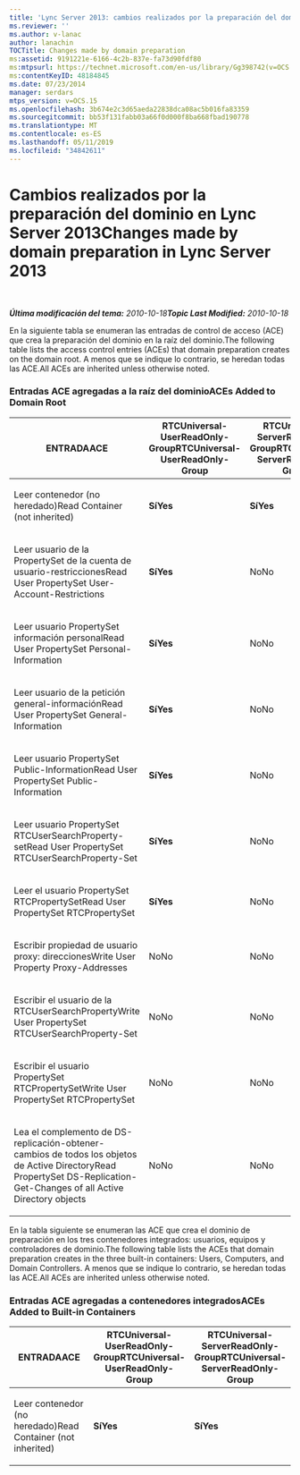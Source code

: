 ```yaml
---
title: 'Lync Server 2013: cambios realizados por la preparación del dominio'
ms.reviewer: ''
ms.author: v-lanac
author: lanachin
TOCTitle: Changes made by domain preparation
ms:assetid: 9191221e-6166-4c2b-837e-fa73d90fdf80
ms:mtpsurl: https://technet.microsoft.com/en-us/library/Gg398742(v=OCS.15)
ms:contentKeyID: 48184845
ms.date: 07/23/2014
manager: serdars
mtps_version: v=OCS.15
ms.openlocfilehash: 3b674e2c3d65aeda22838dca08ac5b016fa83359
ms.sourcegitcommit: bb53f131fabb03a66f0d000f8ba668fbad190778
ms.translationtype: MT
ms.contentlocale: es-ES
ms.lasthandoff: 05/11/2019
ms.locfileid: "34842611"
---
```

<div data-xmlns="http://www.w3.org/1999/xhtml">

<div class="topic" data-xmlns="http://www.w3.org/1999/xhtml" data-msxsl="urn:schemas-microsoft-com:xslt" data-cs="http://msdn.microsoft.com/en-us/">

<div data-asp="http://msdn2.microsoft.com/asp">

# <a name="changes-made-by-domain-preparation-in-lync-server-2013"></a><span data-ttu-id="50419-102">Cambios realizados por la preparación del dominio en Lync Server 2013</span><span class="sxs-lookup"><span data-stu-id="50419-102">Changes made by domain preparation in Lync Server 2013</span></span>

</div>

<div id="mainSection">

<div id="mainBody">

<span> </span>

<span data-ttu-id="50419-103">_**Última modificación del tema:** 2010-10-18_</span><span class="sxs-lookup"><span data-stu-id="50419-103">_**Topic Last Modified:** 2010-10-18_</span></span>

<span data-ttu-id="50419-104">En la siguiente tabla se enumeran las entradas de control de acceso (ACE) que crea la preparación del dominio en la raíz del dominio.</span><span class="sxs-lookup"><span data-stu-id="50419-104">The following table lists the access control entries (ACEs) that domain preparation creates on the domain root.</span></span> <span data-ttu-id="50419-105">A menos que se indique lo contrario, se heredan todas las ACE.</span><span class="sxs-lookup"><span data-stu-id="50419-105">All ACEs are inherited unless otherwise noted.</span></span>

<div id="sectionSection0" class="section">

### <a name="aces-added-to-domain-root"></a><span data-ttu-id="50419-106">Entradas ACE agregadas a la raíz del dominio</span><span class="sxs-lookup"><span data-stu-id="50419-106">ACEs Added to Domain Root</span></span>

<table style="width:100%;">
<colgroup>
<col style="width: 16%" />
<col style="width: 16%" />
<col style="width: 16%" />
<col style="width: 16%" />
<col style="width: 16%" />
<col style="width: 16%" />
</colgroup>
<thead>
<tr class="header">
<th><span data-ttu-id="50419-107">ENTRADA</span><span class="sxs-lookup"><span data-stu-id="50419-107">ACE</span></span></th>
<th><span data-ttu-id="50419-108">RTCUniversal-UserReadOnly-Group</span><span class="sxs-lookup"><span data-stu-id="50419-108">RTCUniversal-UserReadOnly-Group</span></span></th>
<th><span data-ttu-id="50419-109">RTCUniversal-ServerReadOnly-Group</span><span class="sxs-lookup"><span data-stu-id="50419-109">RTCUniversal-ServerReadOnly-Group</span></span></th>
<th><span data-ttu-id="50419-110">RTCUniversal-UserAdmins</span><span class="sxs-lookup"><span data-stu-id="50419-110">RTCUniversal-UserAdmins</span></span></th>
<th><span data-ttu-id="50419-111">RTCHSUniversal-servicios</span><span class="sxs-lookup"><span data-stu-id="50419-111">RTCHSUniversal-Services</span></span></th>
<th><span data-ttu-id="50419-112">Autenticados: usuarios</span><span class="sxs-lookup"><span data-stu-id="50419-112">Authenticated-Users</span></span></th>
</tr>
</thead>
<tbody>
<tr class="odd">
<td><p><span data-ttu-id="50419-113">Leer contenedor (no heredado)</span><span class="sxs-lookup"><span data-stu-id="50419-113">Read Container (not inherited)</span></span></p></td>
<td><p><span data-ttu-id="50419-114"><strong>Sí</strong></span><span class="sxs-lookup"><span data-stu-id="50419-114"><strong>Yes</strong></span></span></p></td>
<td><p><span data-ttu-id="50419-115"><strong>Sí</strong></span><span class="sxs-lookup"><span data-stu-id="50419-115"><strong>Yes</strong></span></span></p></td>
<td><p><span data-ttu-id="50419-116">No</span><span class="sxs-lookup"><span data-stu-id="50419-116">No</span></span></p></td>
<td><p><span data-ttu-id="50419-117">No</span><span class="sxs-lookup"><span data-stu-id="50419-117">No</span></span></p></td>
<td><p><span data-ttu-id="50419-118">No</span><span class="sxs-lookup"><span data-stu-id="50419-118">No</span></span></p></td>
</tr>
<tr class="even">
<td><p><span data-ttu-id="50419-119">Leer usuario de la PropertySet de la cuenta de usuario-restricciones</span><span class="sxs-lookup"><span data-stu-id="50419-119">Read User PropertySet User-Account-Restrictions</span></span></p></td>
<td><p><span data-ttu-id="50419-120"><strong>Sí</strong></span><span class="sxs-lookup"><span data-stu-id="50419-120"><strong>Yes</strong></span></span></p></td>
<td><p><span data-ttu-id="50419-121">No</span><span class="sxs-lookup"><span data-stu-id="50419-121">No</span></span></p></td>
<td><p><span data-ttu-id="50419-122">No</span><span class="sxs-lookup"><span data-stu-id="50419-122">No</span></span></p></td>
<td><p><span data-ttu-id="50419-123">No</span><span class="sxs-lookup"><span data-stu-id="50419-123">No</span></span></p></td>
<td><p><span data-ttu-id="50419-124">No</span><span class="sxs-lookup"><span data-stu-id="50419-124">No</span></span></p></td>
</tr>
<tr class="odd">
<td><p><span data-ttu-id="50419-125">Leer usuario PropertySet información personal</span><span class="sxs-lookup"><span data-stu-id="50419-125">Read User PropertySet Personal-Information</span></span></p></td>
<td><p><span data-ttu-id="50419-126"><strong>Sí</strong></span><span class="sxs-lookup"><span data-stu-id="50419-126"><strong>Yes</strong></span></span></p></td>
<td><p><span data-ttu-id="50419-127">No</span><span class="sxs-lookup"><span data-stu-id="50419-127">No</span></span></p></td>
<td><p><span data-ttu-id="50419-128">No</span><span class="sxs-lookup"><span data-stu-id="50419-128">No</span></span></p></td>
<td><p><span data-ttu-id="50419-129">No</span><span class="sxs-lookup"><span data-stu-id="50419-129">No</span></span></p></td>
<td><p><span data-ttu-id="50419-130">No</span><span class="sxs-lookup"><span data-stu-id="50419-130">No</span></span></p></td>
</tr>
<tr class="even">
<td><p><span data-ttu-id="50419-131">Leer usuario de la petición general-información</span><span class="sxs-lookup"><span data-stu-id="50419-131">Read User PropertySet General-Information</span></span></p></td>
<td><p><span data-ttu-id="50419-132"><strong>Sí</strong></span><span class="sxs-lookup"><span data-stu-id="50419-132"><strong>Yes</strong></span></span></p></td>
<td><p><span data-ttu-id="50419-133">No</span><span class="sxs-lookup"><span data-stu-id="50419-133">No</span></span></p></td>
<td><p><span data-ttu-id="50419-134">No</span><span class="sxs-lookup"><span data-stu-id="50419-134">No</span></span></p></td>
<td><p><span data-ttu-id="50419-135">No</span><span class="sxs-lookup"><span data-stu-id="50419-135">No</span></span></p></td>
<td><p><span data-ttu-id="50419-136">No</span><span class="sxs-lookup"><span data-stu-id="50419-136">No</span></span></p></td>
</tr>
<tr class="odd">
<td><p><span data-ttu-id="50419-137">Leer usuario PropertySet Public-Information</span><span class="sxs-lookup"><span data-stu-id="50419-137">Read User PropertySet Public-Information</span></span></p></td>
<td><p><span data-ttu-id="50419-138"><strong>Sí</strong></span><span class="sxs-lookup"><span data-stu-id="50419-138"><strong>Yes</strong></span></span></p></td>
<td><p><span data-ttu-id="50419-139">No</span><span class="sxs-lookup"><span data-stu-id="50419-139">No</span></span></p></td>
<td><p><span data-ttu-id="50419-140">No</span><span class="sxs-lookup"><span data-stu-id="50419-140">No</span></span></p></td>
<td><p><span data-ttu-id="50419-141">No</span><span class="sxs-lookup"><span data-stu-id="50419-141">No</span></span></p></td>
<td><p><span data-ttu-id="50419-142">No</span><span class="sxs-lookup"><span data-stu-id="50419-142">No</span></span></p></td>
</tr>
<tr class="even">
<td><p><span data-ttu-id="50419-143">Leer usuario PropertySet RTCUserSearchProperty-set</span><span class="sxs-lookup"><span data-stu-id="50419-143">Read User PropertySet RTCUserSearchProperty-Set</span></span></p></td>
<td><p><span data-ttu-id="50419-144"><strong>Sí</strong></span><span class="sxs-lookup"><span data-stu-id="50419-144"><strong>Yes</strong></span></span></p></td>
<td><p><span data-ttu-id="50419-145">No</span><span class="sxs-lookup"><span data-stu-id="50419-145">No</span></span></p></td>
<td><p><span data-ttu-id="50419-146">No</span><span class="sxs-lookup"><span data-stu-id="50419-146">No</span></span></p></td>
<td><p><span data-ttu-id="50419-147">No</span><span class="sxs-lookup"><span data-stu-id="50419-147">No</span></span></p></td>
<td><p><span data-ttu-id="50419-148"><strong>Sí</strong></span><span class="sxs-lookup"><span data-stu-id="50419-148"><strong>Yes</strong></span></span></p></td>
</tr>
<tr class="odd">
<td><p><span data-ttu-id="50419-149">Leer el usuario PropertySet RTCPropertySet</span><span class="sxs-lookup"><span data-stu-id="50419-149">Read User PropertySet RTCPropertySet</span></span></p></td>
<td><p><span data-ttu-id="50419-150"><strong>Sí</strong></span><span class="sxs-lookup"><span data-stu-id="50419-150"><strong>Yes</strong></span></span></p></td>
<td><p><span data-ttu-id="50419-151">No</span><span class="sxs-lookup"><span data-stu-id="50419-151">No</span></span></p></td>
<td><p><span data-ttu-id="50419-152">No</span><span class="sxs-lookup"><span data-stu-id="50419-152">No</span></span></p></td>
<td><p><span data-ttu-id="50419-153">No</span><span class="sxs-lookup"><span data-stu-id="50419-153">No</span></span></p></td>
<td><p><span data-ttu-id="50419-154">No</span><span class="sxs-lookup"><span data-stu-id="50419-154">No</span></span></p></td>
</tr>
<tr class="even">
<td><p><span data-ttu-id="50419-155">Escribir propiedad de usuario proxy: direcciones</span><span class="sxs-lookup"><span data-stu-id="50419-155">Write User Property Proxy-Addresses</span></span></p></td>
<td><p><span data-ttu-id="50419-156">No</span><span class="sxs-lookup"><span data-stu-id="50419-156">No</span></span></p></td>
<td><p><span data-ttu-id="50419-157">No</span><span class="sxs-lookup"><span data-stu-id="50419-157">No</span></span></p></td>
<td><p><span data-ttu-id="50419-158"><strong>Sí</strong></span><span class="sxs-lookup"><span data-stu-id="50419-158"><strong>Yes</strong></span></span></p></td>
<td><p><span data-ttu-id="50419-159">No</span><span class="sxs-lookup"><span data-stu-id="50419-159">No</span></span></p></td>
<td><p><span data-ttu-id="50419-160">No</span><span class="sxs-lookup"><span data-stu-id="50419-160">No</span></span></p></td>
</tr>
<tr class="odd">
<td><p><span data-ttu-id="50419-161">Escribir el usuario de la RTCUserSearchProperty</span><span class="sxs-lookup"><span data-stu-id="50419-161">Write User PropertySet RTCUserSearchProperty-Set</span></span></p></td>
<td><p><span data-ttu-id="50419-162">No</span><span class="sxs-lookup"><span data-stu-id="50419-162">No</span></span></p></td>
<td><p><span data-ttu-id="50419-163">No</span><span class="sxs-lookup"><span data-stu-id="50419-163">No</span></span></p></td>
<td><p><span data-ttu-id="50419-164"><strong>Sí</strong></span><span class="sxs-lookup"><span data-stu-id="50419-164"><strong>Yes</strong></span></span></p></td>
<td><p><span data-ttu-id="50419-165">No</span><span class="sxs-lookup"><span data-stu-id="50419-165">No</span></span></p></td>
<td><p><span data-ttu-id="50419-166">No</span><span class="sxs-lookup"><span data-stu-id="50419-166">No</span></span></p></td>
</tr>
<tr class="even">
<td><p><span data-ttu-id="50419-167">Escribir el usuario PropertySet RTCPropertySet</span><span class="sxs-lookup"><span data-stu-id="50419-167">Write User PropertySet RTCPropertySet</span></span></p></td>
<td><p><span data-ttu-id="50419-168">No</span><span class="sxs-lookup"><span data-stu-id="50419-168">No</span></span></p></td>
<td><p><span data-ttu-id="50419-169">No</span><span class="sxs-lookup"><span data-stu-id="50419-169">No</span></span></p></td>
<td><p><span data-ttu-id="50419-170"><strong>Sí</strong></span><span class="sxs-lookup"><span data-stu-id="50419-170"><strong>Yes</strong></span></span></p></td>
<td><p><span data-ttu-id="50419-171">No</span><span class="sxs-lookup"><span data-stu-id="50419-171">No</span></span></p></td>
<td><p><span data-ttu-id="50419-172">No</span><span class="sxs-lookup"><span data-stu-id="50419-172">No</span></span></p></td>
</tr>
<tr class="odd">
<td><p><span data-ttu-id="50419-173">Lea el complemento de DS-replicación-obtener-cambios de todos los objetos de Active Directory</span><span class="sxs-lookup"><span data-stu-id="50419-173">Read PropertySet DS-Replication-Get-Changes of all Active Directory objects</span></span></p></td>
<td><p><span data-ttu-id="50419-174">No</span><span class="sxs-lookup"><span data-stu-id="50419-174">No</span></span></p></td>
<td><p><span data-ttu-id="50419-175">No</span><span class="sxs-lookup"><span data-stu-id="50419-175">No</span></span></p></td>
<td><p><span data-ttu-id="50419-176">No</span><span class="sxs-lookup"><span data-stu-id="50419-176">No</span></span></p></td>
<td><p><span data-ttu-id="50419-177"><strong>Sí</strong></span><span class="sxs-lookup"><span data-stu-id="50419-177"><strong>Yes</strong></span></span></p></td>
<td><p><span data-ttu-id="50419-178">No</span><span class="sxs-lookup"><span data-stu-id="50419-178">No</span></span></p></td>
</tr>
</tbody>
</table>


<span data-ttu-id="50419-179">En la tabla siguiente se enumeran las ACE que crea el dominio de preparación en los tres contenedores integrados: usuarios, equipos y controladores de dominio.</span><span class="sxs-lookup"><span data-stu-id="50419-179">The following table lists the ACEs that domain preparation creates in the three built-in containers: Users, Computers, and Domain Controllers.</span></span> <span data-ttu-id="50419-180">A menos que se indique lo contrario, se heredan todas las ACE.</span><span class="sxs-lookup"><span data-stu-id="50419-180">All ACEs are inherited unless otherwise noted.</span></span>

### <a name="aces-added-to-built-in-containers"></a><span data-ttu-id="50419-181">Entradas ACE agregadas a contenedores integrados</span><span class="sxs-lookup"><span data-stu-id="50419-181">ACEs Added to Built-in Containers</span></span>

<table>
<colgroup>
<col style="width: 33%" />
<col style="width: 33%" />
<col style="width: 33%" />
</colgroup>
<thead>
<tr class="header">
<th><span data-ttu-id="50419-182">ENTRADA</span><span class="sxs-lookup"><span data-stu-id="50419-182">ACE</span></span></th>
<th><span data-ttu-id="50419-183">RTCUniversal-UserReadOnly-Group</span><span class="sxs-lookup"><span data-stu-id="50419-183">RTCUniversal-UserReadOnly-Group</span></span></th>
<th><span data-ttu-id="50419-184">RTCUniversal-ServerReadOnly-Group</span><span class="sxs-lookup"><span data-stu-id="50419-184">RTCUniversal-ServerReadOnly-Group</span></span></th>
</tr>
</thead>
<tbody>
<tr class="odd">
<td><p><span data-ttu-id="50419-185">Leer contenedor (no heredado)</span><span class="sxs-lookup"><span data-stu-id="50419-185">Read Container (not inherited)</span></span></p></td>
<td><p><span data-ttu-id="50419-186"><strong>Sí</strong></span><span class="sxs-lookup"><span data-stu-id="50419-186"><strong>Yes</strong></span></span></p></td>
<td><p><span data-ttu-id="50419-187"><strong>Sí</strong></span><span class="sxs-lookup"><span data-stu-id="50419-187"><strong>Yes</strong></span></span></p></td>
</tr>
</tbody>
</table>


</div>

</div>

<span> </span>

</div>

</div>

</div>

